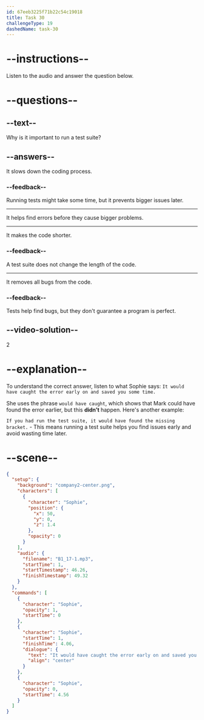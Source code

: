 ```yaml
---
id: 67eeb3225f71b22c54c19018
title: Task 30
challengeType: 19
dashedName: task-30
---
```


<!-- (audio) Sophie: It would have caught the error early on and saved you some time. -->

# --instructions--

Listen to the audio and answer the question below.

# --questions--

## --text--

Why is it important to run a test suite?

## --answers--

It slows down the coding process.

### --feedback--

Running tests might take some time, but it prevents bigger issues later.

---

It helps find errors before they cause bigger problems.

---

It makes the code shorter.

### --feedback--

A test suite does not change the length of the code.

---

It removes all bugs from the code.

### --feedback--

Tests help find bugs, but they don't guarantee a program is perfect.

## --video-solution--

2

# --explanation--

To understand the correct answer, listen to what Sophie says: `It would have caught the error early on and saved you some time.`

She uses the phrase `would have caught`, which shows that Mark could have found the error earlier, but this **didn’t** happen. Here's another example: 

`If you had run the test suite, it would have found the missing bracket.` - This means running a test suite helps you find issues early and avoid wasting time later.

# --scene--

```json
{
  "setup": {
    "background": "company2-center.png",
    "characters": [
      {
        "character": "Sophie",
        "position": {
          "x": 50,
          "y": 0,
          "z": 1.4
        },
        "opacity": 0
      }
    ],
    "audio": {
      "filename": "B1_17-1.mp3",
      "startTime": 1,
      "startTimestamp": 46.26,
      "finishTimestamp": 49.32
    }
  },
  "commands": [
    {
      "character": "Sophie",
      "opacity": 1,
      "startTime": 0
    },
    {
      "character": "Sophie",
      "startTime": 1,
      "finishTime": 4.06,
      "dialogue": {
        "text": "It would have caught the error early on and saved you some time.",
        "align": "center"
      }
    },
    {
      "character": "Sophie",
      "opacity": 0,
      "startTime": 4.56
    }
  ]
}
```
